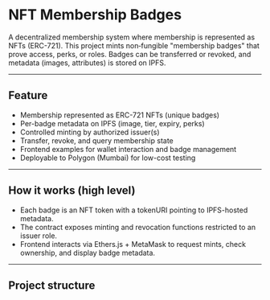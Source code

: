 # NFT Membership Badges

A decentralized membership system where membership is represented as NFTs (ERC-721). This project mints non‑fungible "membership badges" that prove access, perks, or roles. Badges can be transferred or revoked, and metadata (images, attributes) is stored on IPFS.

---

## Feature
- Membership represented as ERC-721 NFTs (unique badges)
- Per-badge metadata on IPFS (image, tier, expiry, perks)
- Controlled minting by authorized issuer(s)
- Transfer, revoke, and query membership state
- Frontend examples for wallet interaction and badge management
- Deployable to Polygon (Mumbai) for low-cost testing

---

## How it works (high level)
- Each badge is an NFT token with a tokenURI pointing to IPFS-hosted metadata.
- The contract exposes minting and revocation functions restricted to an issuer role.
- Frontend interacts via Ethers.js + MetaMask to request mints, check ownership, and display badge metadata.

---

## Project structure
